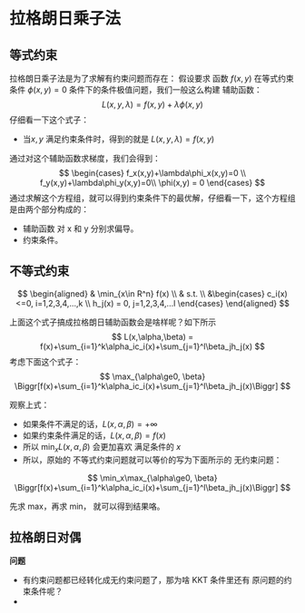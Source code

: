 # 拉格朗日乘子法

## 等式约束

拉格朗日乘子法是为了求解有约束问题而存在： 假设要求 函数 $f(x,y)$ 在等式约束条件 $\phi(x,y)=0$ 条件下的条件极值问题，我们一般这么构建 辅助函数：
$$
L(x,y,\lambda) = f(x,y)+\lambda \phi(x,y)
$$
仔细看一下这个式子：

* 当$x,y$ 满足约束条件时，得到的就是 $L(x,y,\lambda)=f(x,y)$



通过对这个辅助函数求梯度，我们会得到：
$$
\begin{cases}
f_x(x,y)+\lambda\phi_x(x,y)=0 \\
f_y(x,y)+\lambda\phi_y(x,y)=0\\
\phi(x,y) = 0
\end{cases}
$$
通过求解这个方程组，就可以得到约束条件下的最优解，仔细看一下，这个方程组是由两个部分构成的：

* 辅助函数 对 x 和 y 分别求偏导。
* 约束条件。





## 不等式约束

$$
\begin{aligned}
& \min_{x\in R^n} f(x) \\
& s.t. \\
&\begin{cases}
c_i(x)<=0, i=1,2,3,4,...,k \\
h_j(x) = 0, j=1,2,3,4,...l
 \end{cases}
\end{aligned}
$$

上面这个式子搞成拉格朗日辅助函数会是啥样呢？如下所示
$$
L(x,\alpha,\beta) = f(x)+\sum_{i=1}^k\alpha_ic_i(x)+\sum_{j=1}^l\beta_jh_j(x)
$$
考虑下面这个式子：
$$
\max_{\alpha\ge0, \beta} \Biggr[f(x)+\sum_{i=1}^k\alpha_ic_i(x)+\sum_{j=1}^l\beta_jh_j(x)\Biggr]
$$


观察上式：

* 如果条件不满足的话，$L(x,\alpha, \beta)=+\infty$
* 如果约束条件满足的话，$L(x,\alpha, \beta)=f(x)$
* 所以 $\min_xL(x,\alpha,\beta)$ 会更加喜欢 满足条件的 $x$
* 所以，原始的 不等式约束问题就可以等价的写为下面所示的 无约束问题：

$$
\min_x\max_{\alpha\ge0, \beta} \Biggr[f(x)+\sum_{i=1}^k\alpha_ic_i(x)+\sum_{j=1}^l\beta_jh_j(x)\Biggr]
$$

先求 max，再求 min， 就可以得到结果咯。



## 拉格朗日对偶



**问题**

* 有约束问题都已经转化成无约束问题了，那为啥 KKT 条件里还有 原问题的约束条件呢？
* ​
